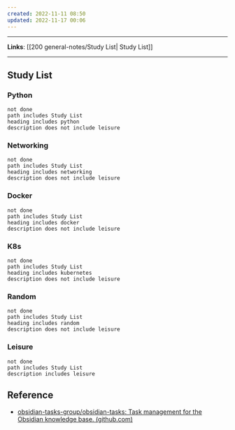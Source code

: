 ```yaml
---
created: 2022-11-11 08:50
updated: 2022-11-17 00:06
---
```

---
**Links**: [[200 general-notes/Study List| Study List]]

---
## Study List
### Python
```tasks
not done
path includes Study List
heading includes python
description does not include leisure
```

### Networking
```tasks
not done
path includes Study List
heading includes networking
description does not include leisure
```

### Docker
```tasks
not done
path includes Study List
heading includes docker
description does not include leisure
```

### K8s
```tasks
not done
path includes Study List
heading includes kubernetes
description does not include leisure
```

### Random
```tasks
not done
path includes Study List
heading includes random
description does not include leisure
```

### Leisure
```tasks
not done
path includes Study List
description includes leisure
```

## Reference
- [obsidian-tasks-group/obsidian-tasks: Task management for the Obsidian knowledge base. (github.com)](https://github.com/obsidian-tasks-group/obsidian-tasks)